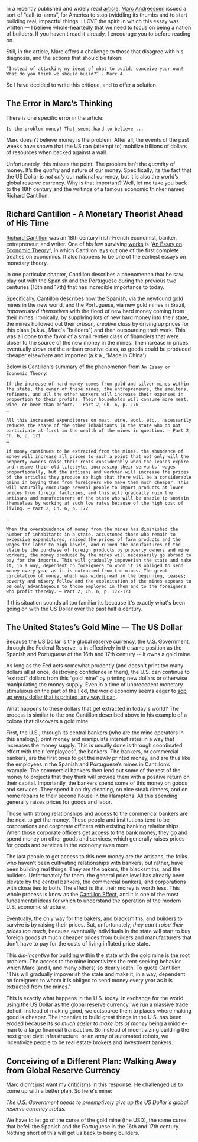 In a recently published and widely read [article](https://a16z.com/2020/04/18/its-time-to-build/), [Marc Andreessen](https://twitter.com/pmarca) issued a sort of “call-to-arms”, for America to stop twiddling its thumbs and to start building real, impactful things. I LOVE the spirit in which this essay was written — I believe whole-heartedly that we need to focus on being a nation of builders. If you haven't read it already, I encourage you to before reading on.

Still, in the article, Marc offers a challenge to those that disagree with his diagnosis, and the actions that should be taken:

```
“Instead of attacking my ideas of what to build, conceive your own! What do you think we should build?” - Marc A.
```

So I have decided to write this critique, and to offer a solution.

## The Error in Marc’s Thinking

There is one specific error in the article:
```
Is the problem money? That seems hard to believe ...
```

Marc doesn’t believe money is the problem. After all, the events of the past weeks have shown that the US can (attempt to) mobilize trillions of dollars of resources when backed against a wall.

Unfortunately, this misses the point. The problem isn’t the _quantity_ of money. It’s the _quality_ and nature of our money. Specifically, its the fact that the US Dollar is _not only_ our national currency, but it is also the world’s global reserve currency. Why is that important? Well, let me take you back to the 18th century and the writings of a famous economic thinker named Richard Cantillon.

## Richard Cantillon - A Monetary Theorist Ahead of His Time

[Richard Cantillon](https://en.wikipedia.org/wiki/Richard_Cantillon) was an 18th century Irish-French economist, banker, entrepreneur, and writer. One of his few surviving [works](https://mises.org/library/essay-economic-theory-0) is “[An Essay on Economic Theory](https://mises.org/library/essay-economic-theory-0)”, in which Cantillon lays out one of the first complete treaties on economics. It also happens to be one of the earliest essays on monetary theory.

In one particular chapter, Cantillon describes a phenomenon that he saw play out with the Spanish and the Portuguese during the previous two centuries (16th and 17th) that has incredible importance to today. 

Specifically, Cantillon describes how the Spanish, via the newfound gold mines in the new world, and the Portuguese, via new gold mines in Brazil, _impoverished themselves_ with the flood of new hard money coming from their mines. Ironically, by supplying lots of new hard money into their state, the mines hollowed out their  _artisan, creative class_ by driving up prices for this class (a.k.a., Marc's "builders") and then outsourcing their work. This was all done to the favor of a small rentier class of financiers that were closer to the source of the new money in the mines. The increase in prices eventually _drove out_ the artisan creative class, as goods could be produced cheaper elsewhere and imported (a.k.a., 'Made in China').

Below is Cantillon's summary of the phenomenon from `An Essay on Economic Theory`:

```
If the increase of hard money comes from gold and silver mines within the state, the owner of these mines, the entrepreneurs, the smelters, refiners, and all the other workers will increase their expenses in proportion to their profits. Their households will consume more meat, wine, or beer than before. — Part 2, Ch. 6, p. 170
…

All this increased expenditures on meat, wine, wool, etc., necessarily reduces the share of the other inhabitants in the state who do not participate at first in the wealth of the mines in question. — Part 2, Ch. 6, p. 171
…

If money continues to be extracted from the mines, the abundance of money will increase all prices to such a point that not only will the property owners raise their rents considerably when the leases expire and resume their old lifestyle, increasing their servants’ wages proportionally, but the artisans and workmen will increase the prices of the articles they produce so high that there will be a considerable gains in buying them from foreigners who make them much cheaper. This will naturally encourage several people to import products at lower prices from foreign factories, and this will gradually ruin the artisans and manufacturers of the state who will be unable to sustain themselves by working at such low rates because of the high cost of living. — Part 2, Ch. 6, p. 172

…

When the overabundance of money from the mines has diminished the number of inhabitants in a state, accustomed those who remain to excessive expenditures, raised the prices of farm products and the wages for labor to high levels, and ruined the manufactures of the state by the purchase of foreign products by property owners and mine workers, the money produced by the mines will necessarily go abroad to pay for the imports. This will gradually impoverish the state and make it, in a way, dependent on foreigners to whom it is obliged to send money every year as it is extracted from the mines. The great circulation of money, which was widespread in the beginning, ceases; poverty and misery follow and the exploitation of the mines appears to be only advantageous to those employed in them and to the foreigners who profit thereby. — Part 2, Ch. 6, p. 172-173

```
If this situation sounds all too familiar its because it's exactly what's been going on with the US Dollar over the past half a century.

## The United States’s Gold Mine — The US Dollar

Because the US Dollar is the global reserve currency, the U.S. Government, through the Federal Reserve, is in effectively in the same position as the Spanish and Portuguese of the 16th and 17th century -- it owns a gold mine.

As long as the Fed acts somewhat prudently (and doesn't print too many dollars all at once, destroying confidence in them), the U.S. can continue to “extract” dollars from this “gold mine” by printing new dollars or otherwise manipulating the money supply. Even in a time of unprecedent monetary stimuluous on the part of the Fed, the world economy seems eager to [sop up every dollar that is printed, any way it can](https://www.lynalden.com/global-dollar-short-squeeze/).

What happens to these dollars that get extracted in today's world? The process is similar to the one Cantillon described above in his example of a colony that discovers a gold mine.

First, the U.S., through its central bankers (who are the mine operators in this analogy), print money and manipulate interest rates in a way that increases the money supply. This is usually done is through coordinated effort with their “employees”, the bankers. The bankers, or commercial bankers, are the first ones to get the newly printed money, and are thus like the employees in the Spanish and Portuguese’s mines in Cantillon’s example. The commercial bankers then lend out some of the rest of the money to projects that they think will provide them with a positive return on their capital. Importantly, the bankers spend some of this money on goods and services. They spend it on dry cleaning, on nice steak dinners, and on home repairs to their second house in the Hamptons. All this spending generally raises prices for goods and labor.

Those with strong relationships and access to the commerical bankers are the next to get the money. These people and institutions tend to be corporations and corporate officers with existing banking relationships. When those corporate officers get access to the bank money, they go and spend money on other goods and services, which generally raises prices for goods and services in the economy even more.

The last people to get access to this new money are the artisans, the folks who haven't been cultivating relationships with bankers, but rather, have been building real things. They are the bakers, the blacksmiths, and the builders. Unfortunately for them, the general price level has already been elevate by the central bankers, the commercial bankers, and corporations with close ties to both. The effect is that their money is worth less. This whole process is know as the [Cantillon Effect](https://en.wikipedia.org/wiki/Richard_Cantillon#Monetary_theory), and it is one of the most fundamental ideas for which to understand the operation of the modern U.S. economic structure.

Eventually, the only way for the bakers, and blacksmiths, and builders to survive is by raising their prices. But, unfortunately, _they can't raise their prices too much_, because eventually individuals in the state will start to buy foreign goods at much cheaper prices from builders and manufacturers that don't have to pay for the costs of living inflated price state.

This _dis-incentive_ for building within the state with the gold mine is the root problem. The access to the mine incentivizes the rent-seeking behavior which Marc (and I, and many others) so dearly loath. To quote Cantillon, "This will gradually impoverish the state and make it, in a way, dependent on foreigners to whom it is obliged to send money every year as it is extracted from the mines."

This is exactly what happens in the U.S. today. In exchange for the world using the US Dollar as the global reserve currency, we run a massive trade deficit. Instead of making good, we outsource them to places where making good is cheaper. The incentive to build great things in the U.S. has been eroded because its _so much easier to make lots of money_ being a middle-man to a large financial transaction. So instead of incentivizing building the next great civic infrastructure, or an army of automated robots, we incentivize people to be real estate brokers and investment bankers.

## Conceiving of a Different Plan: Walking Away from Global Reserve Currency

Marc didn't just want my criticisms in this response. He challenged us to come up with a better plan. So here's mine:

*The U.S. Government needs to preemptively give up the US Dollar's global reserve currency status.*

We have to let go of the curse of the gold mine (the USD), the same curse that befell the Spanish and the Portuguese in the 16th and 17th century. Nothing short of this will get us back to being builders.
